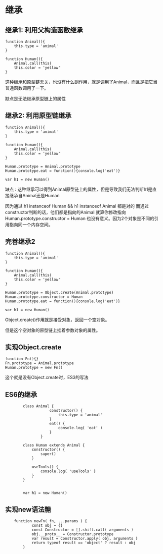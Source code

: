 # 继承

## 继承1: 利用父构造函数继承

```
function Animal(){
    this.type = 'animal'
}

function Human(){
    Animal.call(this)
    this.color = 'yellow'
}

```

这种继承和原型链无关，也没有什么副作用，就是调用了Animal，而且是把它当普通函数调用了一下。

缺点是无法继承原型链上的属性


## 继承2: 利用原型链继承

```
function Animal(){
    this.type = 'animal'
}

function Human(){
    Animal.call(this)
    this.color = 'yellow'
}

Human.prototype = Animal.prototype
Human.prototype.eat = function(){console.log('eat')}

var h1 = new Human()

```

缺点 : 这种继承可以得到Animal原型链上的属性，但是导致我们无法判断h1是直接继承自Animal还是Human

因为通过 h1 instanceof Human && h1 instanceof Animal 都是对的 
而通过constructor判断的话，他们都是指向的Animal
就算你修改指向 Human.prototype.constructor = Human 也没有意义。因为2个对象是不同的引用指向同一个内存空间。



## 完善继承2

```
function Animal(){
    this.type = 'animal'
}

function Human(){
    Animal.call(this)
    this.color = 'yellow'
}

Human.prototype = Object.create(Animal.prototype)
Human.prototype.constructor = Human
Human.prototype.eat = function(){console.log('eat')}

var h1 = new Human()

```

Object.create()作用就是接受对象，返回一个空对象。

但是这个空对象的原型链上挂着参数对象的属性。

## 实现Object.create

```
function Fn(){}
Fn.prototype = Animal.prototype
Human.prototype = new Fn()
```

这个就是没有Object.create时，ES3的写法

## ES6的继承

```
        class Animal {
                    constructor() {
                        this.type = 'animal'
                    }
                    eat() {
                        console.log( 'eat' )
                    }
                }

        class Human extends Animal {
            constructor() {
                super()
            }

            useTools() {
                console.log( 'useTools' )
            }
        }


        var h1 = new Human()

```


## 实现new语法糖

```
    function newFn( fn, ...params ) {
            const obj = {}
            const Constructor = [].shift.call( arguments )
            obj.__proto__ = Constructor.prototype
            var result = Constructor.apply( obj, arguments )
            return typeof result == 'object' ? result : obj
        }

```